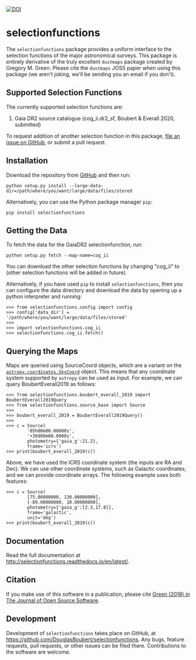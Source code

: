 [![DOI](http://joss.theoj.org/papers/10.21105/joss.00695/status.svg)](https://doi.org/10.21105/joss.00695)

selectionfunctions
==================

The ``selectionfunctions`` package provides a uniform interface to the selection functions of the major astronomical surveys. This package is entirely derivative of the truly excellent ``dustmaps`` package created by Gregory M. Green. Please cite the ``dustmaps`` JOSS paper when using this package (we aren't joking, we'll be sending you an email if you don't).

Supported Selection Functions
-----------------------------

The currently supported selection functions are:

1. Gaia DR2 source catalogue (cog_ii.dr2_sf, Boubert & Everall 2020, submitted)

To request addition of another selection function in this package, [file an issue on
GitHub](https://github.com/gaiaverse/selectionfunctions/issues), or submit a pull request.


Installation
------------

Download the repository from [GitHub](https://github.com/gaiaverse/selectionfunctions) and
then run:

    python setup.py install --large-data-dir=/path/where/you/want/large/data/files/stored

Alternatively, you can use the Python package manager `pip`:

    pip install selectionfunctions


Getting the Data
----------------

To fetch the data for the GaiaDR2 selectionfunction, run:

    python setup.py fetch --map-name=cog_ii

You can download the other selection functions by changing "cog_ii" to (other selection functions will be added in future).

Alternatively, if you have used `pip` to install `selectionfunctions`, then you can
configure the data directory and download the data by opening up a python
interpreter and running:

    >>> from selectionfunctions.config import config
    >>> config['data_dir'] = '/path/where/you/want/large/data/files/stored'
    >>>
    >>> import selectionfunctions.cog_ii
    >>> selectionfunctions.cog_ii.fetch()


Querying the Maps
-----------------

Maps are queried using SourceCoord objects, which are a variant on the 
[`astropy.coordinates.SkyCoord`](http://docs.astropy.org/en/stable/api/astropy.coordinates.SkyCoord.html#astropy.coordinates.SkyCoord)
object. This means that any coordinate system supported by `astropy` can be
used as input. For example, we can query BoubertEverall2019 as follows:

    >>> from selectionfunctions.boubert_everall_2019 import BoubertEverall2019Query
    >>> from selectionfunctions.source_base import Source
    >>>
    >>> boubert_everall_2019 = BoubertEverall2019Query()
    >>>
    >>> c = Source(
            '05h00m00.00000s',
            '+30d00m00.0000s',
            photometry={'gaia_g':21.2},
            frame='icrs')
    >>> print(boubert_everall_2019(c))


Above, we have used the ICRS coordinate system (the inputs are RA and Dec). We
can use other coordinate systems, such as Galactic coordinates, and we can
provide coordinate arrays. The following example uses both features:

    >>> c = Source(
            [75.00000000, 130.00000000],
            [-89.00000000, 10.00000000],
            photometry={'gaia_g':[2.3,17.8]},
            frame='galactic',
            unit='deg')
    >>> print(boubert_everall_2019(c))



Documentation
-------------

Read the full documentation at http://selectionfunctions.readthedocs.io/en/latest/.


Citation
--------

If you make use of this software in a publication, please cite
[Green (2018) in The Journal of Open Source Software](https://doi.org/10.21105/joss.00695).

Development
-----------

Development of `selectionfunctions` takes place on GitHub, at
https://github.com/DouglasBoubert/selectionfunctions. Any bugs, feature requests, pull requests,
or other issues can be filed there. Contributions to the software are welcome.
